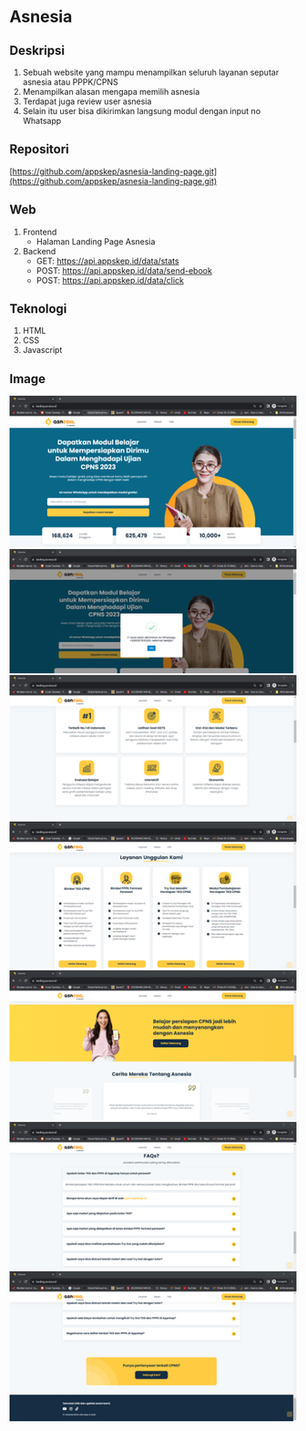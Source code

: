 # Asnesia

## Deskripsi

1.  Sebuah website yang mampu menampilkan seluruh layanan seputar asnesia atau PPPK/CPNS
2.  Menampilkan alasan mengapa memilih asnesia
3.  Terdapat juga review user asnesia
4.  Selain itu user bisa dikirimkan langsung modul dengan input no Whatsapp

## Repositori

[https://github.com/appskep/asnesia-landing-page.git](https://github.com/appskep/asnesia-landing-page.git)

## Web

1.  Frontend
    - Halaman Landing Page Asnesia
2.  Backend
    - GET: https://api.appskep.id/data/stats
    - POST: https://api.appskep.id/data/send-ebook
    - POST: https://api.appskep.id/data/click

## Teknologi

1. HTML
2. CSS
3. Javascript

## Image

![Asnesia](https://github.com/firmanshiddiq/doc/blob/master/img/asnesia1.png)
![Asnesia 2](https://github.com/firmanshiddiq/doc/blob/master/img/asnesia7.png)
![Asnesia 3](https://github.com/firmanshiddiq/doc/blob/master/img/asnesia2.png)
![Asnesia 4](https://github.com/firmanshiddiq/doc/blob/master/img/asnesia3.png)
![Asnesia 5](https://github.com/firmanshiddiq/doc/blob/master/img/asnesia4.png)
![Asnesia 6](https://github.com/firmanshiddiq/doc/blob/master/img/asnesia5.png)
![Asnesia 7](https://github.com/firmanshiddiq/doc/blob/master/img/asnesia6.png)

<!--

<h1>Asnesia</h1>
<h2>Deskripsi</h2>
<ol>
    <li>
        Sebuah website yang mampu menampilkan seluruh layanan seputar asnesia atau PPPK/CPNS
    </li>
    <li>
        Menampilkan alasan mengapa memilih asnesia
    </li>
    <li>
        Terdapat juga review user asnesia
    </li>
    <li>
        Selain itu user bisa dikirimkan langsung modul dengan input no Whatsapp
    </li>
</ol>
<h2>Repositori</h2>
<a href="https://github.com/appskep/asnesia-landing-page.git">https://github.com/appskep/asnesia-landing-page.git</a>
<h2>Web</h2>
<ol>
    <li>
        Frontend :
        <ul>
            <li>
                Halaman Landing Page Asnesia
            </li>
        </ul>
    </li>
    <li>
        Backend :
        <ul>
            <li>
                GET: https://api.appskep.id/data/stats
            </li>
            <li>
                POST: https://api.appskep.id/data/send-ebook
            </li>
            <li>
                POST: https://api.appskep.id/data/click
            </li>
        </ul>
    </li>
</ol>
<h2>Technologi</h2>
<ol>
    <li>HTML</li>
    <li>CSS</li>
    <li>JAVASCRIPT</li>
</ol> -->
